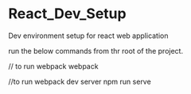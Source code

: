 # React_Dev_Setup
Dev environment setup for react web application

run the below commands from thr root of the project.

// to run webpack
webpack 

//to run webpack dev server
npm run serve 
